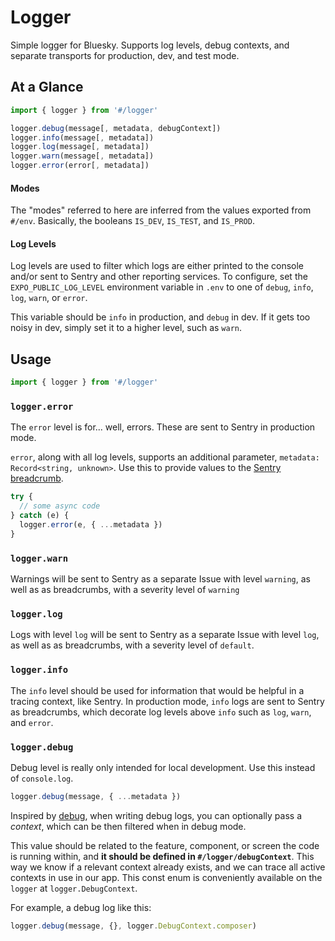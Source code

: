 # Logger

Simple logger for Bluesky. Supports log levels, debug contexts, and separate
transports for production, dev, and test mode.

## At a Glance

```typescript
import { logger } from '#/logger'

logger.debug(message[, metadata, debugContext])
logger.info(message[, metadata])
logger.log(message[, metadata])
logger.warn(message[, metadata])
logger.error(error[, metadata])
```

#### Modes

The "modes" referred to here are inferred from the values exported from `#/env`.
Basically, the booleans `IS_DEV`, `IS_TEST`, and `IS_PROD`.

#### Log Levels

Log levels are used to filter which logs are either printed to the console
and/or sent to Sentry and other reporting services. To configure, set the
`EXPO_PUBLIC_LOG_LEVEL` environment variable in `.env` to one of `debug`,
`info`, `log`, `warn`, or `error`.

This variable should be `info` in production, and `debug` in dev. If it gets too
noisy in dev, simply set it to a higher level, such as `warn`.

## Usage

```typescript
import { logger } from '#/logger'
```

### `logger.error`

The `error` level is for... well, errors. These are sent to Sentry in production mode.

`error`, along with all log levels, supports an additional parameter, `metadata: Record<string, unknown>`. Use this to provide values to the [Sentry
breadcrumb](https://docs.sentry.io/platforms/react-native/enriching-events/breadcrumbs/#manual-breadcrumbs).

```typescript
try {
  // some async code
} catch (e) {
  logger.error(e, { ...metadata })
}
```

### `logger.warn`

Warnings will be sent to Sentry as a separate Issue with level `warning`, as
well as as breadcrumbs, with a severity level of `warning`

### `logger.log`

Logs with level `log` will be sent to Sentry as a separate Issue with level `log`, as
well as as breadcrumbs, with a severity level of `default`.

### `logger.info`

The `info` level should be used for information that would be helpful in a
tracing context, like Sentry. In production mode, `info` logs are sent
to Sentry as breadcrumbs, which decorate log levels above `info` such as `log`,
`warn`, and `error`.

### `logger.debug`

Debug level is really only intended for local development. Use this instead of
`console.log`.

```typescript
logger.debug(message, { ...metadata })
```

Inspired by [debug](https://www.npmjs.com/package/debug), when writing debug
logs, you can optionally pass a _context_, which can be then filtered when in
debug mode.

This value should be related to the feature, component, or screen
the code is running within, and **it should be defined in `#/logger/debugContext`**.
This way we know if a relevant context already exists, and we can trace all
active contexts in use in our app. This const enum is conveniently available on
the `logger` at `logger.DebugContext`.

For example, a debug log like this:

```typescript
logger.debug(message, {}, logger.DebugContext.composer)
```
